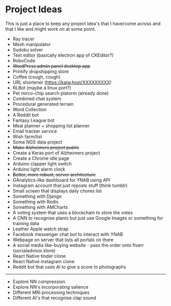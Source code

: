 # Project Ideas
This is just a place to keep any project idea's that I have/come across and that I like and might work on at some point.

* Ray tracer
* Mesh manipulator
* Sudoku solver
* Text editor (basically electron app of CKEditor?)
* RoboCode
* ~~WordPress admin panel desktop app~~
* Printify dropshipping store
* Coffee (cough, cough)
* URL shortener (https://kaiw.host/XXXXXXXXX)
* RLBot (maybe a linux port?)
* Pet mirco-chip search platorm (already done)
* Combined chat system
* Procedural generated terrain
* Word Collection
* A Reddit bot
* Fantasy League bot
* Meal planner + shopping list planner
* Email tracker service
* Wish farm/list
* Some NGS data project
* ~~Make Alzheimers project public~~
* Create a Keras port of Alzheimers project
* Create a Chrome idle page
* Arduino clapper light switch
* Arduino light alarm clock
* ~~Better, more robust, server architecture~~
* GAnalytics-like dashboard for YNAB using API
* Instagram account that just reposts stuff (think tumblr)
* Small screen that displays daily chores list
* Something with Django
* Something with Redis
* Something with AMCharts
* A voting system that uses a blockchain to store the votes
* A CNN to recognise plants but just use Google Images or something for training data
* Leather Apple watch strap
* Facebook messenger chat bot to interact with YNAB
* Webpage on server that lists all portals on there
* A social media like-buying website - pass the order onto fiverr (socialadvisor.store)
* React Native tinder clone
* React Native instagram clone
* Reddit bot that uses AI to give a score to photographs

---

* Explore NN compression
* Explore NN's incorporating salience
* Different MRI processing techniques
* Different AI's that recognise clap sound

